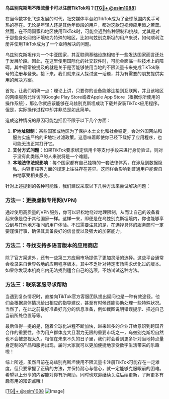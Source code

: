 **乌兹别克斯坦不限流量卡可以注册TikTok吗？[[TG💪+ @esim1088](https://t.me/s/esim1088)]**

在当今数字化飞速发展的时代，社交媒体平台如TikTok成为了全球范围内炙手可热的存在。无论是年轻人还是其他年龄段的用户，都对这款短视频应用趋之若鹜。然而，在不同国家和地区使用TikTok时，可能会遇到各种限制和挑战。尤其是对于那些身处网络环境较为特殊的地区，比如乌兹别克斯坦的用户来说，如何顺利注册并使用TikTok成为了一个亟待解决的问题。

乌兹别克斯坦作为一个中亚国家，其互联网基础设施相较于一些发达国家而言还处于发展阶段。因此，在这里使用国际化的社交软件时，可能会面临一些技术上的障碍。其中最常被提及的就是关于是否能够使用当地的不限流量卡来完成TikTok账号的注册与登录。接下来，我们就来深入探讨这一话题，并为有需要的朋友提供实用的解决方案。

首先，让我们明确一点：理论上讲，只要你的设备能够连接到互联网，并且该地区的网络服务允许访问Google Play Store或者Apple App Store（根据你所使用的操作系统），那么你就应该能够在乌兹别克斯坦成功下载并安装TikTok应用程序。但是，实际操作过程中却并非总是如此简单。

造成这种情况的原因可能包括但不限于以下几个方面：
1. **IP地址限制**：某些国家或地区为了保护本土文化和社会稳定，会对外国网站和服务实施严格的IP地址过滤政策。这意味着即使你已经下载好了应用程序，也可能无法正常打开它。
2. **支付方式问题**：如果TikTok要求绑定信用卡等支付手段来进行身份验证，则对于没有此类账户的人来说将是一个难题。
3. **本地法律法规影响**：每个国家都有自己独特的一套法律体系，在涉及到数据隐私、内容审核等方面的规定上往往存在差异。这同样会影响到普通用户能否自由地享受相关服务。

针对上述提到的各种可能性，我们建议采取以下几种方法来尝试解决问题：

### 方法一：更换虚拟专用网(VPN)
通过使用高质量的VPN服务，你可以轻松地绕过地理限制，从而让自己的设备看起来像是位于其他国家一样。这样一来，即便是在乌兹别克斯坦境内，你也能够享受到与其他地方相同的用户体验。不过需要注意的是，在选择具体的服务商时一定要谨慎行事，确保其具备良好的信誉度以及强大的加密能力。

### 方法二：寻找支持多语言版本的应用商店
除了官方渠道外，还有一些第三方应用市场提供了更加灵活的选择。这些平台通常会收录来自世界各地的应用程序版本，其中不乏针对特定市场需求优化过的版本。如果你发现本机商店内无法找到适合自己的选项，不妨试试这种方法。

### 方法三：联系客服寻求帮助
当遇到复杂情况时，直接向TikTok官方客服团队提出疑问也是一种有效途径。他们会根据具体情况给出相应的指导建议，甚至有时候还能协助处理一些特殊状况。当然了，在此之前最好准备好充分的信息准备，例如截图说明错误提示、描述自己当前所处位置等等。

最后值得一提的是，随着全球化进程不断加快，越来越多的企业开始意识到跨国界合作的重要性。作为用户群体庞大且潜力无限的重要市场之一，乌兹别克斯坦自然也不会被忽视太久。相信在未来不久的日子里，我们将会看到更多针对当地特点量身定制的产品和服务出现，届时大家就可以更加便捷地享受数字生活带来的乐趣啦！

综上所述，虽然目前在乌兹别克斯坦使用不限流量卡注册TikTok可能存在一定难度，但只要掌握了正确的方法，并保持耐心与信心，就一定能够克服眼前的困难。希望以上分享的内容能对你有所帮助，同时也欢迎继续关注后续更新，了解更多有趣有用的知识点哦！

[[TG💪+ @esim1088](https://t.me/s/esim1088) ![Image](https://i.postimg.cc/4NQfJmqS/Snipaste-2025-05-13-00-14-12.png)]